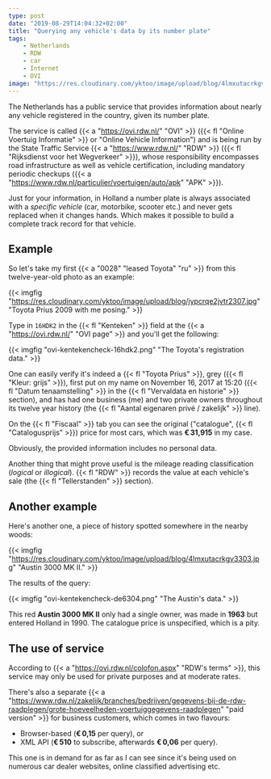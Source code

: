 ```yaml
---
type: post
date: "2019-08-29T14:04:32+02:00"
title: "Querying any vehicle's data by its number plate"
tags:
    - Netherlands
    - RDW
    - car
    - Internet
    - OVI
image: "https://res.cloudinary.com/yktoo/image/upload/blog/4lmxutacrkgv3303.jpg"
---
```


The Netherlands has a public service that provides information about nearly any vehicle registered in the country, given its number plate.

The service is called {{< a "https://ovi.rdw.nl/" "OVI" >}} ({{< fl "Online Voertuig Informatie" >}} or "Online Vehicle Information") and is being run by the State Traffic Service {{< a "https://www.rdw.nl/" "RDW" >}} ({{< fl "Rijksdienst voor het Wegverkeer" >}}), whose responsibility encompasses road infrastructure as well as vehicle certification, including mandatory periodic checkups ({{< a "https://www.rdw.nl/particulier/voertuigen/auto/apk" "APK" >}}).

<!--more-->

Just for your information, in Holland a number plate is always associated with a *specific vehicle* (car, motorbike, scooter etc.) and never gets replaced when it changes hands. Which makes it possible to build a complete track record for that vehicle.

## Example

So let's take my first {{< a "0028" "leased Toyota" "ru" >}} from this twelve-year-old photo as an example:

{{< imgfig "https://res.cloudinary.com/yktoo/image/upload/blog/jypcrqe2jvtr2307.jpg" "Toyota Prius 2009 with me posing." >}}

Type in `16HDK2` in the {{< fl "Kenteken" >}} field at the {{< a "https://ovi.rdw.nl/" "OVI page" >}} and you'll get the following:

{{< imgfig "ovi-kentekencheck-16hdk2.png" "The Toyota's registration data." >}}

One can easily verify it's indeed a {{< fl "Toyota Prius" >}}, grey ({{< fl "Kleur: grijs" >}}), first put on my name on November 16, 2017 at 15:20 ({{< fl "Datum tenaamstelling" >}} in the {{< fl "Vervaldata en historie" >}} section), and has had one business (me) and two private owners throughout its twelve year history (the {{< fl "Aantal eigenaren privé / zakelijk" >}} line).

On the {{< fl "Fiscaal" >}} tab you can see the original ("catalogue", {{< fl "Catalogusprijs" >}}) price for most cars, which was **€ 31,915** in my case.

Obviously, the provided information includes no personal data.

Another thing that might prove useful is the mileage reading classification (*logical* or *illogical*). {{< fl "RDW" >}} records the value at each vehicle's sale (the {{< fl "Tellerstanden" >}} section).


## Another example

Here's another one, a piece of history spotted somewhere in the nearby woods:

{{< imgfig "https://res.cloudinary.com/yktoo/image/upload/blog/4lmxutacrkgv3303.jpg" "Austin 3000 MK II." >}}

The results of the query:

{{< imgfig "ovi-kentekencheck-de6304.png" "The Austin's data." >}}

This red **Austin 3000 MK II** only had a single owner, was made in **1963** but entered Holland in 1990. The catalogue price is unspecified, which is a pity.

## The use of service

According to {{< a "https://ovi.rdw.nl/colofon.aspx" "RDW's terms" >}}, this service may only be used for private purposes and at moderate rates.

There's also a separate {{< a "https://www.rdw.nl/zakelijk/branches/bedrijven/gegevens-bij-de-rdw-raadplegen/grote-hoeveelheden-voertuiggegevens-raadplegen" "paid version" >}} for business customers, which comes in two flavours:

* Browser-based (**€ 0,15** per query), or
* XML API (**€ 510** to subscribe, afterwards **€ 0,06** per query).

This one is in demand for as far as I can see since it's being used on numerous car dealer websites, online classified advertising etc.